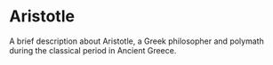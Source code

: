 # Aristotle
A brief description about Aristotle, a Greek philosopher and polymath during the classical period in Ancient Greece. 
